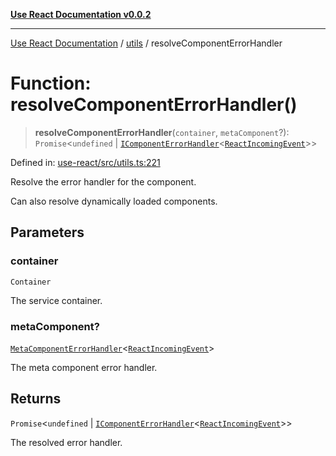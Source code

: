 [**Use React Documentation v0.0.2**](../../README.md)

***

[Use React Documentation](../../modules.md) / [utils](../README.md) / resolveComponentErrorHandler

# Function: resolveComponentErrorHandler()

> **resolveComponentErrorHandler**(`container`, `metaComponent`?): `Promise`\<`undefined` \| [`IComponentErrorHandler`](../../declarations/interfaces/IComponentErrorHandler.md)\<[`ReactIncomingEvent`](../../declarations/type-aliases/ReactIncomingEvent.md)\>\>

Defined in: [use-react/src/utils.ts:221](https://github.com/stonemjs/use-react/blob/48b0fa89405b138aef5b9a5bc1a85e12108c1404/src/utils.ts#L221)

Resolve the error handler for the component.

Can also resolve dynamically loaded components.

## Parameters

### container

`Container`

The service container.

### metaComponent?

[`MetaComponentErrorHandler`](../../declarations/interfaces/MetaComponentErrorHandler.md)\<[`ReactIncomingEvent`](../../declarations/type-aliases/ReactIncomingEvent.md)\>

The meta component error handler.

## Returns

`Promise`\<`undefined` \| [`IComponentErrorHandler`](../../declarations/interfaces/IComponentErrorHandler.md)\<[`ReactIncomingEvent`](../../declarations/type-aliases/ReactIncomingEvent.md)\>\>

The resolved error handler.
